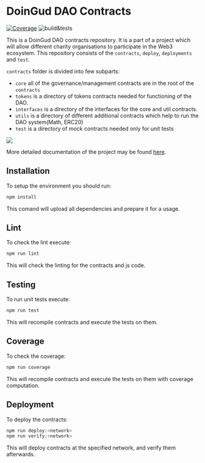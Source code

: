 # DoinGud DAO Contracts
[![Coverage](https://codecov.io/gh/Doingud/DAO/branch/main/graph/badge.svg?token=03f9e7ce-7248-4509-91a8-df83102f9044)](https://codecov.io/gh/Doingud/DAO) ![build&tests](https://github.com/Doingud/DAO/actions/workflows/ci-config.yml/badge.svg) 


This is a DoinGud DAO contracts repository. It is a part of a project which will allow different charity organisations 
to participate in the Web3 ecosystem. This repository consists of the `contracts`, `deploy`, `deployments` and `test`.

`contracts` folder is divided into few subparts:
- `core` all of the governance/management contracts are in the root of the `contracts`
- `tokens` is a directory of tokens contracts needed for functioning of the DAO.
- `interfaces` is a directory of the interfaces for the core and util contracts.
- `utils` is a directory of different additional contracts which help to run the DAO system(Math, ERC20)
- `test` is a directory of mock contracts needed only for unit tests

![](https://i.imgur.com/KzGxk6h.png)

More detailed documentation of the project may be found [here](https://hackmd.io/@TwtRuwCaRB-QzT6jG_XuNA/HybxsfItc).


## Installation

To setup the environment you should run:

```bash
npm install
```

This comand will upload all dependencies and prepare it for a usage.

## Lint

To check the lint execute:

```bash
npm run lint
```

This will check the linting for the contracts and js code.

## Testing

To run unit tests execute:

```bash
npm run test
```

This will recompile contracts and execute the tests on them.

## Coverage

To check the coverage:

```bash
npm run coverage
```
This will recompile contracts and execute the tests on them with coverage computation.

## Deployment

To deploy the contracts:

```bash
npm run deploy:<network>
npm run verify:<network>
```
This will deploy contracts at the specified network, and verify them afterwards.


